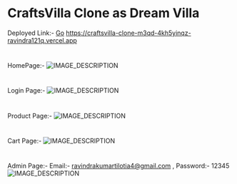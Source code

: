 # CraftsVilla Clone as Dream Villa
Deployed Link:- 
<a href="http://stackoverflow.com" target="_blank">Go</a>
<a href="https://craftsvilla-clone-m3qd-4kh5yinqz-ravindra121q.vercel.app" target="_blank">https://craftsvilla-clone-m3qd-4kh5yinqz-ravindra121q.vercel.app</a>
  

#
HomePage:-
<img src="https://i.ibb.co/s5w5sfR/site.png" alt="IMAGE_DESCRIPTION">
#
#
Login Page:-
<img src="https://i.ibb.co/MRzh6Lw/1.png" alt="IMAGE_DESCRIPTION">
#
#
Product Page:-
<img src="https://i.ibb.co/LtC7NcL/2.png" alt="IMAGE_DESCRIPTION">
#
#
Cart Page:-
<img src="https://i.ibb.co/1L3ypC8/3.png" alt="IMAGE_DESCRIPTION">
#
#
Admin Page:- Email:- ravindrakumartilotia4@gmail.com , Password:- 12345
<img src="https://i.ibb.co/F0MjnHV/4.png" alt="IMAGE_DESCRIPTION">
